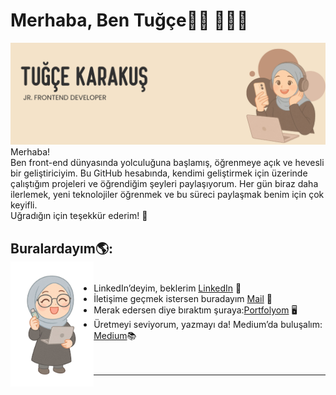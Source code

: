 <h1 id="hi-im-tugce-">Merhaba, Ben Tuğçe👋🏻 👩🏻‍💻</h1>
<img src="images/tugce-karakus-banner.png" alt="banner that says Tuğçe KArakuş -  jr. frontend developer">
Merhaba!<br>
Ben front-end dünyasında yolculuğuna başlamış, öğrenmeye açık ve hevesli bir geliştiriciyim. Bu GitHub hesabında, kendimi geliştirmek için üzerinde çalıştığım projeleri ve öğrendiğim şeyleri paylaşıyorum. Her gün biraz daha ilerlemek, yeni teknolojiler öğrenmek ve bu süreci paylaşmak benim için çok keyifli.<br>
Uğradığın için teşekkür ederim! 🌱

<h2 id="find-me">Buralardayım🌎: <br><img align="left" height="200" src="images/tugce-karakus-icon.png"></a></h2>
<ul>
  <br>
<li>LinkedIn’deyim, beklerim  <a href="https://www.linkedin.com/in/monicampowell/">LinkedIn</a> 💼</li>
<li>İletişime geçmek istersen buradayım   <a href="mailto:tugcekarakus0038@gmail.com">Mail</a> 📩</li>
<li> Merak edersen diye bıraktım şuraya:<a href="tugcekarakus.com">Portfolyom</a> 🖥️</li>
<li>Üretmeyi seviyorum, yazmayı da! Medium’da buluşalım: <a href="https://medium.com/@tugcekarakus">Medium</a>📚 </li><br><br>
</ul>
<hr>

